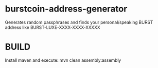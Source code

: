 # burstcoin-address-generator
Generates random passphrases and finds your personal/speaking BURST address like BURST-LUXE-XXXX-XXXX-XXXXX 

# BUILD
Install maven and execute:
mvn clean assembly:assembly
